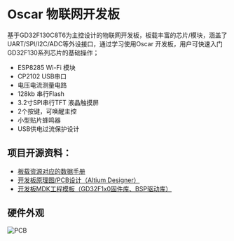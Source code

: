 # Oscar 物联网开发板
基于GD32F130C8T6为主控设计的物联网开发板，板载丰富的芯片/模块，涵盖了UART/SPI/I2C/ADC等外设接口，通过学习使用Oscar 开发板，用户可快速入门GD32F130系列芯片的基础操作；
* ESP8285 Wi-Fi 模块
* CP2102 USB串口
* 电压电流测量电路
* 128kb 串行Flash
* 3.2寸SPI串行TFT 液晶触摸屏
* 2个按键，可唤醒主控
* 小型贴片蜂鸣器
* USB供电过流保护设计

## 项目开源资料：
* [板载资源对应的数据手册](./Document/DATASHEET)
* [开发板原理图/PCB设计（Altium Designer）](./PCB)
* [开发板MDK工程模板（GD32F1x0固件库、BSP驱动库）](./Program/Project_Template)

## 硬件外观
![PCB](C:\Users\netube\Desktop\NETUBE\Oscar\Document\IMG\Board.jpg)